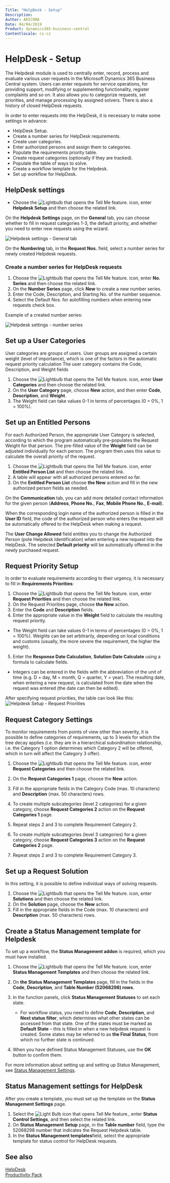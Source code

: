 ```yaml
---
Title: "HelpDesk - Setup"
Description: 
Author: ARICOMA
Date: 04/04/2019
Product: dynamics365-business-central
Contentlocale: cs-cz
---
```


# HelpDesk - Setup

The Helpdesk module is used to centrally enter, record, process and evaluate various user requests in the Microsoft Dynamics 365 Business Central system. Users can enter requests for service operations, for providing support, modifying or supplementing functionality, register complaints and so on. It also allows you to categorize requests, set priorities, and manage processing by assigned solvers. There is also a history of closed HelpDesk requests.


In order to enter requests into the HelpDesk, it is necessary to make some settings in advance:
- HelpDesk Setup.
- Create a number series for HelpDesk requirements.
- Create user categories.
- Enter authorized persons and assign them to categories.
- Populate the requirements priority table.
- Create request categories (optionally if they are tracked).
- Populate the table of ways to solve.
- Create a workflow template for the Helpdesk.
- Set up workflow for HelpDesk.


## HelpDesk settings
- Choose the ![Lightbulb that opens the Tell Me feature.](media/ui-search/search_small.png "Tell me what you want to do") icon, enter **Helpdesk Setup** and then choose the related link.

On the **Helpdesk Settings** page, on the **General** tab, you can choose whether to fill in request categories 1-3, the default priority, and whether you need to enter new requests using the wizard.

![Helpdesk settings - General tab](media/HD_general_setup.png)

On the **Numbering** tab, in the **Request Nos.** field, select a number series for newly created Helpdesk requests.

### Create a number series for HelpDesk requests
1. Choose the ![Lightbulb that opens the Tell Me feature.](media/ui-search/search_small.png "Tell me what you want to do") icon, enter **No. Series** and then choose the related link.
2. On the **Number Series** page, click **New** to create a new number series.
3. Enter the Code, Description, and Starting No. of the number sequence.
4. Select the Default Nos. for autofilling numbers when entering new requests check box.

Example of a created number series:

![Helpdesk settings - number series](media/HD_serial_no.png)

## Set up a User Categories

User categories are groups of users. User groups are assigned a certain weight (level of importance), which is one of the factors in the automatic request priority calculation The user category contains the Code, Description, and Weight fields

1. Choose the ![Lightbulb that opens the Tell Me feature.](media/ui-search/search_small.png "Tell me what you want to do") icon, enter **User Categories** and then choose the related link.
2. On the **User Category** page, choose **New** action, and then enter **Code**, **Description**, and **Weight**.
3. The Weight field can take values ​​0-1 in terms of percentages (0 = 0%, 1 = 100%).

## Set up an Entitled Persons

For each Authorized Person, the appropriate User Category is selected, according to which the program automatically pre-populates the Request Weight for that person. The pre-filled value of the **Weight** field can be adjusted individually for each person. The program then uses this value to calculate the overall priority of the request.

1. Choose the ![Lightbulb that opens the Tell Me feature.](media/ui-search/search_small.png "Tell me what you want to do") icon, enter **Entitled Person List** and then choose the related link.
2. A table will appear with all authorized persons entered so far.
3. On the **Entitled Person List** choose **the New** action and fill in the new authorized person fields as needed.

On the **Communication** tab, you can add more detailed contact information for the given person (**Address**, **Phone No.**, **Fax**, **Mobile Phone No.**, **E-mail**).

When the corresponding login name of the authorized person is filled in the **User ID** field, the code of the authorized person who enters the request will be automatically offered to the HelpDesk when making a request.

The **User Change Allowed** field entitles you to change the Authorized Person (poIe Helpdesk Identification) when entering a new request into the HelpDesk. The selected **Default priority** will be automatically offered in the newly purchased request.

## Request Priority Setup

In order to evaluate requirements according to their urgency, it is necessary to fill in **Requirements Priorities**:
1. Choose the ![Lightbulb that opens the Tell Me feature.](media/ui-search/search_small.png "Tell me what you want to do") icon, enter **Request Priorities** and then choose the related link.
2. On the Request Priorities page, choose **the New** action.
3. Enter the **Code** and **Description** fields.
4. Enter the appropriate value in the **Weight** field to calculate the resulting request priority.

- The Weight field can take values ​​0-1 in terms of percentages (0 = 0%, 1 = 100%). Weights can be set arbitrarily, depending on local conditions and customs (usually, the more severe the requirement, the higher the weight).

5. Enter the **Response Date Calculation**, **Solution Date Calculate** using a formula to calculate fields.

- Integers can be entered in the fields with the abbreviation of the unit of time (e.g. D = day, M = month, Q = quarter, Y = year). The resulting date, when entering a new request, is calculated from the date when the request was entered (the date can then be edited).

After specifying request priorities, the table can look like this:
![Helpdesk Setup - Request Priorities](media/HD_request_priorities.png)

## Request Category Settings

To monitor requirements from points of view other than severity, it is possible to define categories of requirements, up to 3 levels for which the tree decay applies (i.e. they are in a hierarchical subordination relationship, i.e. the Category 1 option determines which Category 2 will be offered, which in turn will affect the Category 3 offer).

1. Choose the ![Lightbulb that opens the Tell Me feature.](media/ui-search/search_small.png "Tell me what you want to do") icon, enter **Request Categories** and then choose the related link.
2. On the **Request Categories 1** page, choose the **New** action.
3. Fill in the appropriate fields in the Category Code (max. 10 characters) and **Description** (max. 50 characters) rows.
4. To create multiple subcategories (level 2 categories) for a given category, choose **Request Categories 2** action on the **Request Categories 1** page.
5. Repeat steps 2 and 3 to complete Requirement Category 2.
6. To create multiple subcategories (level 3 categories) for a given category, choose **Request Categories 3** action on the **Request Categories 2** page.
   
7. Repeat steps 2 and 3 to complete Requirement Category 3.

## Set up a Request Solution

In this setting, it is possible to define individual ways of solving requests.

1. Choose the ![Lightbulb that opens the Tell Me feature.](media/ui-search/search_small.png "Tell me what you want to do") icon, enter **Solutions** and then choose the related link.
2. On the **Solution** page, choose the **New** action.
3. Fill in the appropriate fields in the Code (max. 10 characters) and **Description** (max. 50 characters) rows.

## Create a Status Management template for Helpdesk

To set up a workflow, the **Status Management addon** is required, which you must have installed.

1. Choose the ![Lightbulb that opens the Tell Me feature.](media/ui-search/search_small.png "Tell me what you want to do") icon, enter **Status Management Templates** and then choose the related link.
2. On **the Status Management Templates** page, fill in the fields in the **Code**, **Description**, and **Table Number (52068298) rows**.
3. In the function panels, click **Status Management Statuses** to set each state.
   - For workflow status, you need to define **Code**, **Description**, and **Next status filter**, which determines what other states can be accessed from that state. One of the states must be marked as **Default State** – this is filled in when a new helpdesk request is created. Some states may be referred to as **the Final Status**, from which no further state is continued.

5. When you have defined Status Management Statuses, use the **OK** button to confirm them.

For more information about setting up and setting up Status Management, see [Status Management Settings](workflow-status-management-setup.md).

## Status Management settings for HelpDesk

After you create a template, you must set up the template on the **Status Management Settings** page.

1. Select the ![Light Bulb icon that opens Tell Me feature.](media/ui-search/search_small.png " me what you want to do"), enter **Status Control Settings**, and then select the related link.
2. On **Status Management Setup** page, in the **Table number** field, type the 52068298 number that indicates the Request Helpdesk table.
3. In the **Status Management templates**field, select the appropriate template for status control for HelpDesk requests.

## See also
[HelpDesk](helpdesk.md)  
[Productivity Pack](productivity-pack.md)
